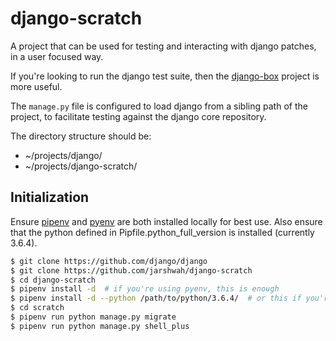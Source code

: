 # django-scratch

A project that can be used for testing and interacting with django patches, in
a user focused way.

If you're looking to run the django test suite, then the
[django-box](https://github.com/django/django-box) project is more useful.

The `manage.py` file is configured to load django from a sibling path of the project, to facilitate
testing against the django core repository.

The directory structure should be:

- ~/projects/django/
- ~/projects/django-scratch/

## Initialization

Ensure [pipenv](https://github.com/pypa/pipenv) and [pyenv](https://github.com/pyenv/pyenv) are both installed locally
for best use. Also ensure that the python defined in Pipfile.python_full_version is installed (currently 3.6.4).

```bash
$ git clone https://github.com/django/django
$ git clone https://github.com/jarshwah/django-scratch
$ cd django-scratch
$ pipenv install -d  # if you're using pyenv, this is enough
$ pipenv install -d --python /path/to/python/3.6.4/  # or this if you're not using pyenv
$ cd scratch
$ pipenv run python manage.py migrate
$ pipenv run python manage.py shell_plus
```
